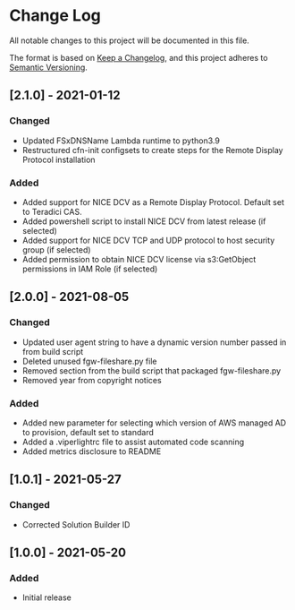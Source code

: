 # Change Log

All notable changes to this project will be documented in this file.

The format is based on [Keep a Changelog](https://keepachangelog.com/en/1.0.0/),
and this project adheres to [Semantic Versioning](https://semver.org/spec/v2.0.0.html).

## [2.1.0] - 2021-01-12

### Changed

- Updated FSxDNSName Lambda runtime to python3.9
- Restructured cfn-init configsets to create steps for the Remote Display Protocol installation

### Added

- Added support for NICE DCV as a Remote Display Protocol. Default set to Teradici CAS. 
- Added powershell script to install NICE DCV from latest release (if selected)
- Added support for NICE DCV TCP and UDP protocol to host security group (if selected)
- Added permission to obtain NICE DCV license via s3:GetObject permissions in IAM Role (if selected)

## [2.0.0] - 2021-08-05

### Changed

- Updated user agent string to have a dynamic version number passed in from build script
- Deleted unused fgw-fileshare.py file
- Removed section from the build script that packaged fgw-fileshare.py
- Removed year from copyright notices

### Added

- Added new parameter for selecting which version of AWS managed AD to provision, default set to standard
- Added a .viperlightrc file to assist automated code scanning
- Added metrics disclosure to README


## [1.0.1] - 2021-05-27

### Changed

- Corrected Solution Builder ID

## [1.0.0] - 2021-05-20

### Added

- Initial release
